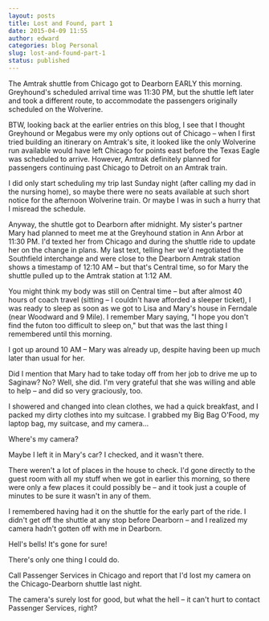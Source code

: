 ```yaml
---
layout: posts
title: Lost and Found, part 1
date: 2015-04-09 11:55
author: edward
categories: blog Personal
slug: lost-and-found-part-1
status: published
---
```


The Amtrak shuttle from Chicago got to Dearborn EARLY this morning. Greyhound's scheduled arrival time was 11:30 PM, but the shuttle left later and took a different route, to accommodate the passengers originally scheduled on the Wolverine.

BTW, looking back at the earlier entries on this blog, I see that I thought Greyhound or Megabus were my only options out of Chicago – when I first tried building an itinerary on Amtrak's site, it looked like the only Wolverine run available would have left Chicago for points east before the Texas Eagle was scheduled to arrive. However, Amtrak definitely planned for passengers continuing past Chicago to Detroit on an Amtrak train.

I did only start scheduling my trip last Sunday night (after calling my dad in the nursing home), so maybe there were no seats available at such short notice for the afternoon Wolverine train. Or maybe I was in such a hurry that I misread the schedule.

Anyway, the shuttle got to Dearborn after midnight. My sister's partner Mary had planned to meet me at the Greyhound station in Ann Arbor at 11:30 PM. I'd texted her from Chicago and during the shuttle ride to update her on the change in plans. My last text, telling her we'd negotiated the Southfield interchange and were close to the Dearborn Amtrak station shows a timestamp of 12:10 AM – but that's Central time, so for Mary the shuttle pulled up to the Amtrak station at 1:12 AM.

You might think my body was still on Central time – but after almost 40 hours of coach travel (sitting – I couldn't have afforded a sleeper ticket), I was ready to sleep as soon as we got to Lisa and Mary's house in Ferndale (near Woodward and 9 Mile). I remember Mary saying, "I hope you don't find the futon too difficult to sleep on," but that was the last thing I remembered until this morning.

I got up around 10 AM – Mary was already up, despite having been up much later than usual for her.

Did I mention that Mary had to take today off from her job to drive me up to Saginaw? No? Well, she did. I'm very grateful that she was willing and able to help – and did so very graciously, too.

I showered and changed into clean clothes, we had a quick breakfast, and I packed my dirty clothes into my suitcase. I grabbed my Big Bag O'Food, my laptop bag, my suitcase, and my camera…

Where's my camera?

Maybe I left it in Mary's car? I checked, and it wasn't there.

There weren't a lot of places in the house to check. I'd gone directly to the guest room with all my stuff when we got in earlier this morning, so there were only a few places it could possibly be – and it took just a couple of minutes to be sure it wasn't in any of them.

I remembered having had it on the shuttle for the early part of the ride. I didn't get off the shuttle at any stop before Dearborn – and I realized my camera hadn't gotten off with me in Dearborn.

Hell's bells! It's gone for sure!

There's only one thing I could do.

Call Passenger Services in Chicago and report that I'd lost my camera on the Chicago-Dearborn shuttle last night.

The camera's surely lost for good, but what the hell – it can't hurt to contact Passenger Services, right?
